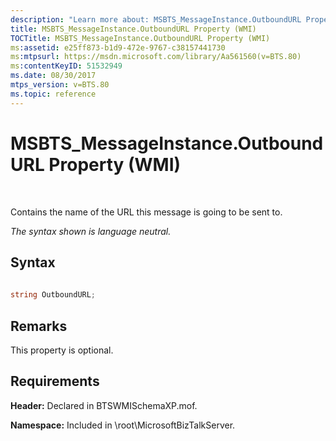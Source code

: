 ```yaml
---
description: "Learn more about: MSBTS_MessageInstance.OutboundURL Property (WMI)"
title: MSBTS_MessageInstance.OutboundURL Property (WMI)
TOCTitle: MSBTS_MessageInstance.OutboundURL Property (WMI)
ms:assetid: e25ff873-b1d9-472e-9767-c38157441730
ms:mtpsurl: https://msdn.microsoft.com/library/Aa561560(v=BTS.80)
ms:contentKeyID: 51532949
ms.date: 08/30/2017
mtps_version: v=BTS.80
ms.topic: reference
---
```


# MSBTS\_MessageInstance.OutboundURL Property (WMI)

 

Contains the name of the URL this message is going to be sent to.

*The syntax shown is language neutral.*

## Syntax

```C#
  
string OutboundURL;  
```

## Remarks

This property is optional.

## Requirements

**Header:** Declared in BTSWMISchemaXP.mof.

**Namespace:** Included in \\root\\MicrosoftBizTalkServer.

